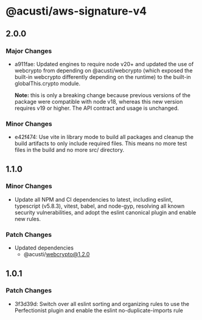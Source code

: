 # @acusti/aws-signature-v4

## 2.0.0

### Major Changes

- a911fae: Updated engines to require node v20+ and updated the use of
  webcrypto from depending on @acusti/webcrypto (which exposed the built-in
  webcrypto differently depending on the runtime) to the built-in
  globalThis.crypto module.

    **Note:** this is only a breaking change because previous versions of
    the package were compatible with node v18, whereas this new version
    requires v19 or higher. The API contract and usage is unchanged.

### Minor Changes

- e42f474: Use vite in library mode to build all packages and cleanup the
  build artifacts to only include required files. This means no more test
  files in the build and no more src/ directory.

## 1.1.0

### Minor Changes

- Update all NPM and CI dependencies to latest, including eslint,
  typescript (v5.8.3), vitest, babel, and node-gyp, resolving all known
  security vulnerabilities, and adopt the eslint canonical plugin and
  enable new rules.

### Patch Changes

- Updated dependencies
    - @acusti/webcrypto@1.2.0

## 1.0.1

### Patch Changes

- 3f3d39d: Switch over all eslint sorting and organizing rules to use the
  Perfectionist plugin and enable the eslint no-duplicate-imports rule
